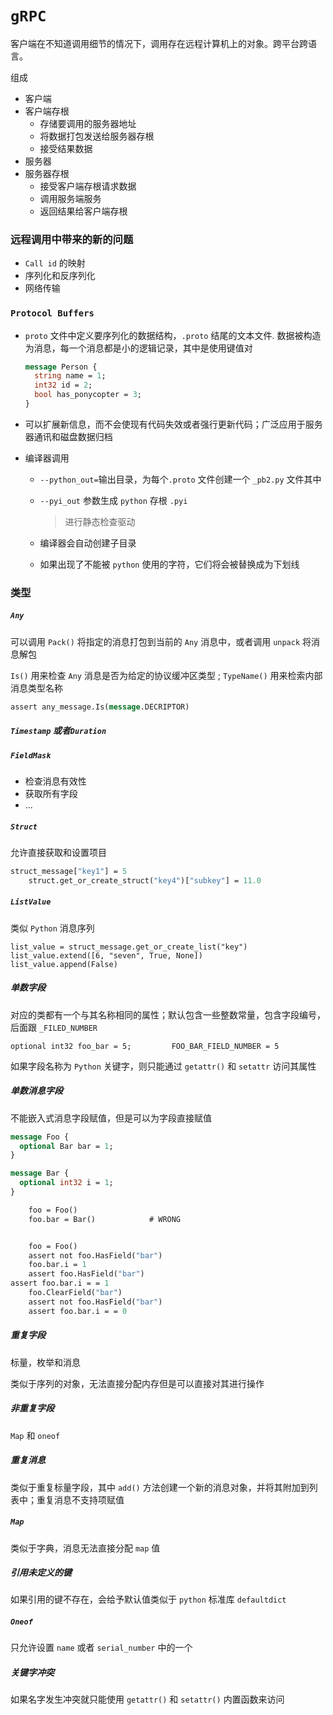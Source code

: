 # `gRPC`

客户端在不知道调用细节的情况下，调用存在远程计算机上的对象。跨平台跨语言。

组成
- 客户端
- 客户端存根
  - 存储要调用的服务器地址
  - 将数据打包发送给服务器存根
  - 接受结果数据
- 服务器
- 服务器存根
  - 接受客户端存根请求数据
  - 调用服务端服务
  - 返回结果给客户端存根

### 远程调用中带来的新的问题

- `Call id` 的映射
- 序列化和反序列化
- 网络传输


### `Protocol Buffers`

- `proto` 文件中定义要序列化的数据结构，`.proto` 结尾的文本文件. 数据被构造为消息，每一个消息都是小的逻辑记录，其中是使用键值对

  ```protobuf
  message Person {
  	string name = 1;
  	int32 id = 2;
  	bool has_ponycopter = 3;
  }
  ```

- 可以扩展新信息，而不会使现有代码失效或者强行更新代码；广泛应用于服务器通讯和磁盘数据归档

- 编译器调用

    - `--python_out=`输出目录，为每个`.proto` 文件创建一个 `_pb2.py` 文件其中

    - `--pyi_out` 参数生成 `python` 存根 `.pyi`

      > 进行静态检查驱动

    - 编译器会自动创建子目录

    - 如果出现了不能被 `python` 使用的字符，它们将会被替换成为下划线

### 类型

##### `Any`

可以调用 `Pack()` 将指定的消息打包到当前的 `Any` 消息中，或者调用 `unpack` 将消息解包

`Is()` 用来检查 `Any` 消息是否为给定的协议缓冲区类型 ; `TypeName()` 用来检索内部消息类型名称

```protobuf
assert any_message.Is(message.DECRIPTOR)
```

##### `Timestamp` 或者`Duration`

##### `FieldMask`

- 检查消息有效性
- 获取所有字段
- ...

##### `Struct`

允许直接获取和设置项目

```protobuf
struct_message["key1"] = 5
    struct.get_or_create_struct("key4")["subkey"] = 11.0
```

##### `ListValue`

类似 `Python` 消息序列

```
list_value = struct_message.get_or_create_list("key")
list_value.extend([6, "seven", True, None])
list_value.append(False)
```

##### 单数字段

对应的类都有一个与其名称相同的属性；默认包含一些整数常量，包含字段编号，后面跟 `_FILED_NUMBER`

```
optional int32 foo_bar = 5;			FOO_BAR_FIELD_NUMBER = 5
```

如果字段名称为 `Python` 关键字，则只能通过 `getattr()` 和 `setattr` 访问其属性

##### 单数消息字段

不能嵌入式消息字段赋值，但是可以为字段直接赋值

```protobuf
message Foo {
  optional Bar bar = 1;
}

message Bar {
  optional int32 i = 1;
}

    foo = Foo()
    foo.bar = Bar()            # WRONG


    foo = Foo()
    assert not foo.HasField("bar")
    foo.bar.i = 1
    assert foo.HasField("bar")
assert foo.bar.i = = 1
    foo.ClearField("bar")
    assert not foo.HasField("bar")
    assert foo.bar.i = = 0
```

##### 重复字段

标量，枚举和消息

类似于序列的对象，无法直接分配内存但是可以直接对其进行操作

##### 非重复字段

`Map` 和 `oneof`

##### 重复消息

类似于重复标量字段，其中 `add()` 方法创建一个新的消息对象，并将其附加到列表中；重复消息不支持项赋值

##### `Map`

类似于字典，消息无法直接分配 `map` 值

##### 引用未定义的键

如果引用的键不存在，会给予默认值类似于 `python` 标准库 `defaultdict`

##### `Oneof`

只允许设置 `name` 或者 `serial_number` 中的一个

##### 关键字冲突

如果名字发生冲突就只能使用 `getattr()` 和 `setattr()` 内置函数来访问



